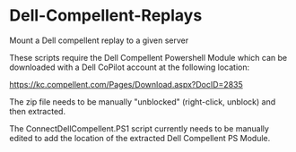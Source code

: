 # Dell-Compellent-Replays
Mount a Dell compellent replay to a given server

These scripts require the Dell Compellent Powershell Module which can be downloaded with a Dell CoPilot account at the following location:

https://kc.compellent.com/Pages/Download.aspx?DocID=2835 

The zip file needs to be manually "unblocked" (right-click, unblock) and then extracted.

The ConnectDellCompellent.PS1 script currently needs to be manually edited to add the location of the extracted Dell Compellent PS Module.
